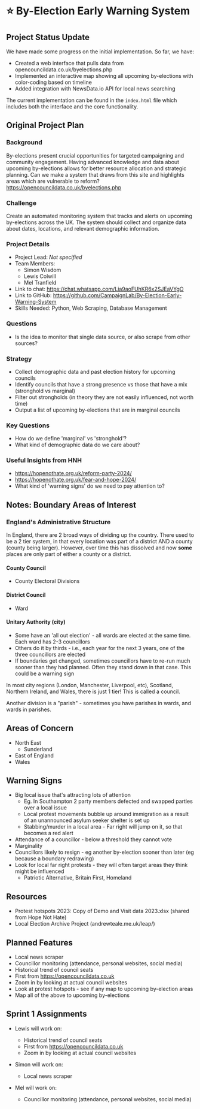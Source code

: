 # ⭐ By-Election Early Warning System

## Project Status Update
We have made some progress on the initial implementation. So far, we have:
- Created a web interface that pulls data from opencouncildata.co.uk/byelections.php
- Implemented an interactive map showing all upcoming by-elections with color-coding based on timeline
- Added integration with NewsData.io API for local news searching

The current implementation can be found in the `index.html` file which includes both the interface and the core functionality.

## Original Project Plan

### Background
By-elections present crucial opportunities for targeted campaigning and community engagement. Having advanced knowledge and data about upcoming by-elections allows for better resource allocation and strategic planning. Can we make a system that draws from this site and highlights areas which are vulnerable to reform? https://opencouncildata.co.uk/byelections.php 

### Challenge
Create an automated monitoring system that tracks and alerts on upcoming by-elections across the UK. The system should collect and organize data about dates, locations, and relevant demographic information.

### Project Details
* Project Lead: *Not specified*
* Team Members:
  * Simon Wisdom
  * Lewis Colwill
  * Mel Tranfield
* Link to chat: https://chat.whatsapp.com/Lia9aoFUhKR6x2SJEaVYgO
* Link to GitHub: https://github.com/CampaignLab/By-Election-Early-Warning-System
* Skills Needed: Python, Web Scraping, Database Management

### Questions
* Is the idea to monitor that single data source, or also scrape from other sources?

### Strategy
* Collect demographic data and past election history for upcoming councils
* Identify councils that have a strong presence vs those that have a mix (stronghold vs marginal)
* Filter out strongholds (in theory they are not easily influenced, not worth time)
* Output a list of upcoming by-elections that are in marginal councils

### Key Questions
* How do we define 'marginal' vs 'stronghold'?
* What kind of demographic data do we care about?

### Useful Insights from HNH
* https://hopenothate.org.uk/reform-party-2024/
* https://hopenothate.org.uk/fear-and-hope-2024/
* What kind of 'warning signs' do we need to pay attention to?

## Notes: Boundary Areas of Interest

### England's Administrative Structure
In England, there are 2 broad ways of dividing up the country. There used to be a 2 tier system, in that every location was part of a district AND a county (county being larger). However, over time this has dissolved and now **some** places are only part of either a county or a district.

#### County Council
* County Electoral Divisions

#### District Council
* Ward

#### Unitary Authority (city)
* Some have an 'all out election' - all wards are elected at the same time. Each ward has 2-3 councillors
* Others do it by thirds - i.e., each year for the next 3 years, one of the three councillors are elected
* If boundaries get changed, sometimes councillors have to re-run much sooner than they had planned. Often they stand down in that case. This could be a warning sign

In most city regions (London, Manchester, Liverpool, etc), Scotland, Northern Ireland, and Wales, there is just 1 tier! This is called a council.

Another division is a "parish" - sometimes you have parishes in wards, and wards in parishes.

## Areas of Concern
* North East
  * Sunderland
* East of England
* Wales

## Warning Signs
* Big local issue that's attracting lots of attention
  * Eg. In Southampton 2 party members defected and swapped parties over a local issue
  * Local protest movements bubble up around immigration as a result of an unannounced asylum seeker shelter is set up
  * Stabbing/murder in a local area - Far right will jump on it, so that becomes a red alert
* Attendance of a councillor - below a threshold they cannot vote
* Marginality
* Councillors likely to resign - eg another by-election sooner than later (eg because a boundary redrawing)
* Look for local far right protests - they will often target areas they think might be influenced
  * Patriotic Alternative, Britain First, Homeland

## Resources
* Protest hotspots 2023: Copy of Demo and Visit data 2023.xlsx (shared from Hope Not Hate)
* Local Election Archive Project (andrewteale.me.uk/leap/)

## Planned Features
* Local news scraper
* Councillor monitoring (attendance, personal websites, social media)
* Historical trend of council seats 
* First from https://opencouncildata.co.uk 
* Zoom in by looking at actual council websites
* Look at protest hotspots - see if any map to upcoming by-election areas
* Map all of the above to upcoming by-elections

## Sprint 1 Assignments
* Lewis will work on: 
  * Historical trend of council seats 
  * First from https://opencouncildata.co.uk 
  * Zoom in by looking at actual council websites

* Simon will work on:
  * Local news scraper

* Mel will work on:
  * Councillor monitoring (attendance, personal websites, social media)